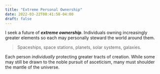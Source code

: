 ```yaml
---
title: "Extreme Personal Ownership"
date: 2022-03-22T08:41:58-04:00
draft: false
---
```

I seek a future of **_extreme ownership_**. Individuals owning increasingly greater elements so each may personally steward the world around them.

> Spaceships, space stations, planets, solar systems, galaxies.

Each person _individually_ protecting greater tracts of creation. While some may still be drawn to the noble pursuit of asceticism, many must shoulder the mantle of the universe.